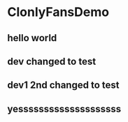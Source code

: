 # ClonlyFansDemo
## hello world

## dev changed to   test
## dev1 2nd changed to test
## yessssssssssssssssssss